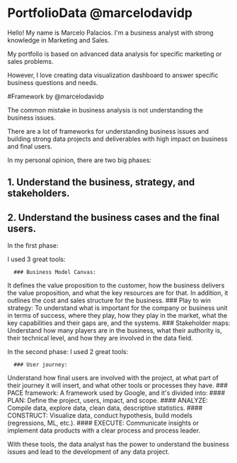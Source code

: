 # PortfolioData @marcelodavidp

Hello! My name is Marcelo Palacios. I'm a business analyst with strong knowledge in Marketing and Sales. 

My portfolio is based on advanced data analysis for specific marketing or sales problems. 

However, I love creating data visualization dashboard to answer specific business questions and needs. 

#Framework by @marcelodavidp 

The common mistake in business analysis is not understanding the business issues.

There are a lot of frameworks for understanding business issues and 
building strong data projects and deliverables with high impact on business and final users.

In my personal opinion, there are two big phases:

 ##     1. Understand the business, strategy, and stakeholders.
 ##     2. Understand the business cases and the final users.

In the first phase:

I used 3 great tools:

      ### Business Model Canvas:
It defines the value proposition to the customer, how the business delivers the value proposition, and what the key resources are for that. In addition, it outlines the cost and sales structure for the business.
      ### Play to win strategy:
To understand what is important for the company or business unit in terms of success, where they play, how they play in the market, what the key capabilities and their gaps are, and the systems.
      ### Stakeholder maps:
Understand how many players are in the business, what their authority is, their technical level, and how they are involved in the data field.

In the second phase:
I used 2 great tools:

      ### User journey:
Understand how final users are involved with the project, at what part of their journey it will insert, and what other tools or processes they have.
      ### PACE framework:
A framework used by Google, and it's divided into:
            #### PLAN: Define the project, users, impact, and scope.
            #### ANALYZE: Compile data, explore data, clean data, descriptive statistics.
            #### CONSTRUCT: Visualize data, conduct hypothesis, build models (regressions, ML, etc.).
            #### EXECUTE: Communicate insights or implement data products with a clear process and process leader.

With these tools, the data analyst has the power to understand the business issues and lead to the development of any data project.
